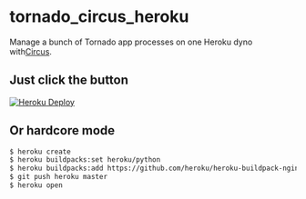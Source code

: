 tornado_circus_heroku
=====================

Manage a bunch of Tornado app processes on one Heroku dyno with[Circus](http://circus.readthedocs.org/).

Just click the button
---------------------

[![Heroku Deploy](https://www.herokucdn.com/deploy/button.svg)](https://heroku.com/deploy?template=https://github.com/mrluanma/tornado_circus_heroku)

Or hardcore mode
----------------

```bash
$ heroku create
$ heroku buildpacks:set heroku/python
$ heroku buildpacks:add https://github.com/heroku/heroku-buildpack-nginx.git
$ git push heroku master
$ heroku open
```
